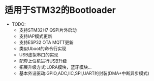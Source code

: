 # 适用于STM32的Bootloader

- TODO:
   - 支持STM32H7 QSPI片外启动
   - 支持IAP模式更新
   - 支持ESP32 OTA MQTT更新
   - 类似Uboot的命令行实现
   - USB虚拟串口的实现
   - 配套上位机进行USB升级
   - 拓展升级方式:LORA模块，蓝牙模块...
   - 基本外设驱动:GPIO,ADC,IIC,SPI,UART的封装(DMA+中断异步模式)